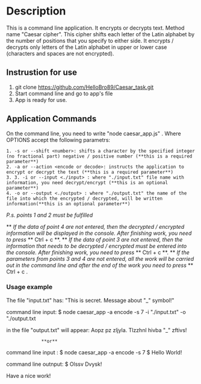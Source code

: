 # Description

This is a command line application. It encrypts or decrypts text. Method name "Caesar cipher".
This cipher shifts each letter of the Latin alphabet by the number of positions that you specify to either side. It encrypts / decrypts
only letters of the Latin alphabet in upper or lower case (characters and spaces are not encrypted).

## Instrustion for use

1. git clone https://github.com/HelloBro89/Caesar_task.git
2. Start command line and go to app's file
3. App is ready for use.

## Application Commands

On the command line, you need to write "node caesar_app.js" <options>. Where OPTIONS accept
the following parametrs:

```
1. -s or --shift <number>: shifts a character by the specified integer (no fractional part) negative / positive number (**this is a required parameter**)
2. -а or --action <encode or decode>: instructs the application to encrypt or decrypt the text (**this is a required parameter**)
3. 3. -i or --input <./input> : where "./input.txt" file name with information, you need decrypt/encrypt (**this is an optional parameter**)
4. -o or --output <./output> : where "./output.txt" the name of the file into which the encrypted / decrypted, will be written information(**this is an optional parameter**)
```

_P.s. points 1 and 2 must be fulfilled_

** _If the data of point 4 are not entered, then the decrypted / encrypted information will be displayed in the console._
_After finishing work, you need to press_ ** Ctrl + c **.
** _If the data of point 3 are not entered, then the information that needs to be decrypted / encrypted must be entered into the console._
_After finishing work, you need to press_ ** Ctrl + c **.
** _If the parameters from points 3 and 4 are not entered, all the work will be carried out in the command line and after the end of the work you need to press_ ** Ctrl + c .

### Usage example

The file "input.txt" has:
"This is secret. Message about "\_" symbol!"

command line input:
$ node caesar_app -a encode -s 7 -i "./input.txt" -o "./output.txt

in the file "output.txt" will appear:
Aopz pz zljyla. Tlzzhnl hivba "\_" zftivs!

                 **or**

command line input :
$ node caesar_app -a encode -s 7
$ Hello World!

command line outnput:
$ Olssv Dvysk!

Have a nice work!
